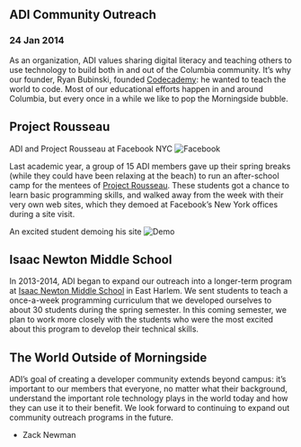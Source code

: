   

## ADI Community Outreach

### 24 Jan 2014

As an organization, ADI values sharing digital literacy and teaching others to use technology to build both in and out of the Columbia community. It&#8217;s why our founder, Ryan Bubinski, founded [Codecademy](http://www.codecademy.com/): he wanted to teach the world to code. Most of our educational efforts happen in and around Columbia, but every once in a while we like to pop the Morningside bubble.

## Project Rousseau

ADI and Project Rousseau at Facebook NYC
 ![Facebook](/img/outreach/facebook.jpg)

Last academic year, a group of 15 ADI members gave up their spring breaks (while they could have been relaxing at the beach) to run an after-school camp for the mentees of [Project Rousseau](http://projectrousseau.org/). These students got a chance to learn basic programming skills, and walked away from the week with their very own web sites, which they demoed at Facebook&#8217;s New York offices during a site visit.

An excited student demoing his site
 ![Demo](/img/outreach/demo.jpg)

## Isaac Newton Middle School

In 2013-2014, ADI began to expand our outreach into a longer-term program at [Isaac Newton Middle School](http://schools.nyc.gov/SchoolPortals/04/M825/default.htm) in East Harlem. We sent students to teach a once-a-week programming curriculum that we developed ourselves to about 30 students during the spring semester. In this coming semester, we plan to work more closely with the students who were the most excited about this program to develop their technical skills.

## The World Outside of Morningside

ADI&#8217;s goal of creating a developer community extends beyond campus: it&#8217;s important to our members that everyone, no matter what their background, understand the important role technology plays in the world today and how they can use it to their benefit. We look forward to continuing to expand out community outreach programs in the future.

- Zack Newman

  
